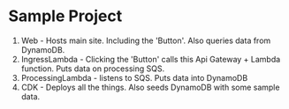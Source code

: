 # Sample Project

1. Web - Hosts main site.  Including the 'Button'.  Also queries data from DynamoDB.
2. IngressLambda - Clicking the 'Button' calls this Api Gateway + Lambda function.  Puts data on processing SQS.
3. ProcessingLambda - listens to SQS.  Puts data into DynamoDB
4. CDK - Deploys all the things.  Also seeds DynamoDB with some sample data.